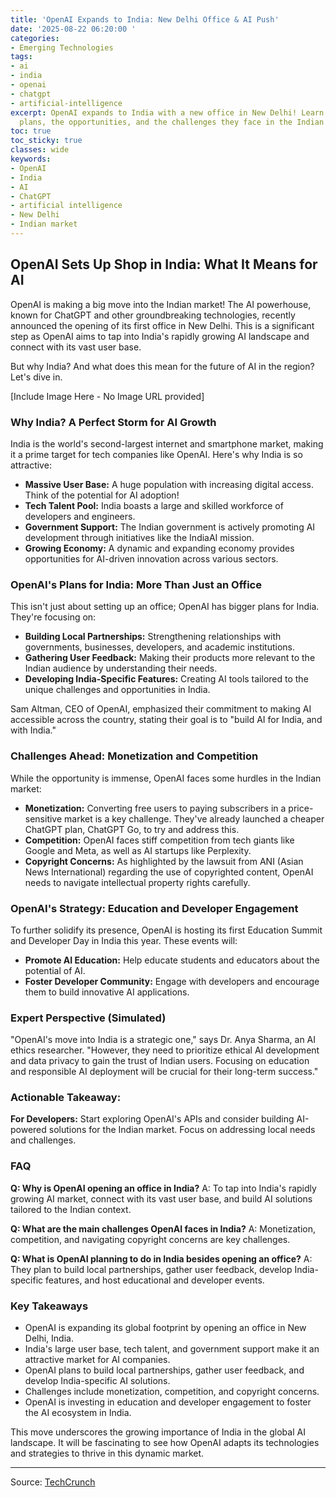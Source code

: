 ```yaml
---
title: 'OpenAI Expands to India: New Delhi Office & AI Push'
date: '2025-08-22 06:20:00 '
categories:
- Emerging Technologies
tags:
- ai
- india
- openai
- chatgpt
- artificial-intelligence
excerpt: OpenAI expands to India with a new office in New Delhi! Learn about their
  plans, the opportunities, and the challenges they face in the Indian AI market.
toc: true
toc_sticky: true
classes: wide
keywords:
- OpenAI
- India
- AI
- ChatGPT
- artificial intelligence
- New Delhi
- Indian market
---
```


## OpenAI Sets Up Shop in India: What It Means for AI

OpenAI is making a big move into the Indian market! The AI powerhouse, known for ChatGPT and other groundbreaking technologies, recently announced the opening of its first office in New Delhi. This is a significant step as OpenAI aims to tap into India's rapidly growing AI landscape and connect with its vast user base.

But why India? And what does this mean for the future of AI in the region? Let's dive in.

[Include Image Here - No Image URL provided]

### Why India? A Perfect Storm for AI Growth

India is the world's second-largest internet and smartphone market, making it a prime target for tech companies like OpenAI. Here's why India is so attractive:

*   **Massive User Base:** A huge population with increasing digital access. Think of the potential for AI adoption!
*   **Tech Talent Pool:** India boasts a large and skilled workforce of developers and engineers.
*   **Government Support:** The Indian government is actively promoting AI development through initiatives like the IndiaAI mission.
*   **Growing Economy:** A dynamic and expanding economy provides opportunities for AI-driven innovation across various sectors.

### OpenAI's Plans for India: More Than Just an Office

This isn't just about setting up an office; OpenAI has bigger plans for India. They're focusing on:

*   **Building Local Partnerships:** Strengthening relationships with governments, businesses, developers, and academic institutions.
*   **Gathering User Feedback:** Making their products more relevant to the Indian audience by understanding their needs.
*   **Developing India-Specific Features:** Creating AI tools tailored to the unique challenges and opportunities in India.

Sam Altman, CEO of OpenAI, emphasized their commitment to making AI accessible across the country, stating their goal is to "build AI for India, and with India."

### Challenges Ahead: Monetization and Competition

While the opportunity is immense, OpenAI faces some hurdles in the Indian market:

*   **Monetization:** Converting free users to paying subscribers in a price-sensitive market is a key challenge. They've already launched a cheaper ChatGPT plan, ChatGPT Go, to try and address this.
*   **Competition:** OpenAI faces stiff competition from tech giants like Google and Meta, as well as AI startups like Perplexity.
*   **Copyright Concerns:** As highlighted by the lawsuit from ANI (Asian News International) regarding the use of copyrighted content, OpenAI needs to navigate intellectual property rights carefully.

### OpenAI's Strategy: Education and Developer Engagement

To further solidify its presence, OpenAI is hosting its first Education Summit and Developer Day in India this year. These events will:

*   **Promote AI Education:** Help educate students and educators about the potential of AI.
*   **Foster Developer Community:** Engage with developers and encourage them to build innovative AI applications.

### Expert Perspective (Simulated)

"OpenAI's move into India is a strategic one," says Dr. Anya Sharma, an AI ethics researcher. "However, they need to prioritize ethical AI development and data privacy to gain the trust of Indian users. Focusing on education and responsible AI deployment will be crucial for their long-term success."

### Actionable Takeaway:

**For Developers:** Start exploring OpenAI's APIs and consider building AI-powered solutions for the Indian market. Focus on addressing local needs and challenges.

### FAQ

**Q: Why is OpenAI opening an office in India?**
A: To tap into India's rapidly growing AI market, connect with its vast user base, and build AI solutions tailored to the Indian context.

**Q: What are the main challenges OpenAI faces in India?**
A: Monetization, competition, and navigating copyright concerns are key challenges.

**Q: What is OpenAI planning to do in India besides opening an office?**
A: They plan to build local partnerships, gather user feedback, develop India-specific features, and host educational and developer events.

### Key Takeaways

*   OpenAI is expanding its global footprint by opening an office in New Delhi, India.
*   India's large user base, tech talent, and government support make it an attractive market for AI companies.
*   OpenAI plans to build local partnerships, gather user feedback, and develop India-specific AI solutions.
*   Challenges include monetization, competition, and copyright concerns.
*   OpenAI is investing in education and developer engagement to foster the AI ecosystem in India.

This move underscores the growing importance of India in the global AI landscape. It will be fascinating to see how OpenAI adapts its technologies and strategies to thrive in this dynamic market.

---

Source: [TechCrunch](https://techcrunch.com/2025/08/21/openai-announces-new-delhi-office-as-it-expands-footprint-in-india/)